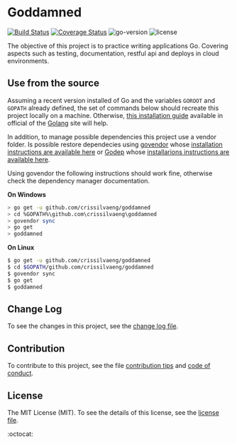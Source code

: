 # Goddamned

[![Build Status](https://travis-ci.org/crissilvaeng/goddamned.svg?branch=master)](https://travis-ci.org/crissilvaeng/goddamned) [![Coverage Status](https://coveralls.io/repos/github/crissilvaeng/goddamned/badge.svg?branch=master)](https://coveralls.io/github/crissilvaeng/goddamned?branch=master) ![go-version](https://img.shields.io/badge/go%20version-1.7-orange.svg) ![license](https://img.shields.io/badge/license-MIT-blue.svg)

The objective of this project is to practice writing applications Go. Covering aspects such as testing, documentation, restful api and deploys in cloud environments.

## Use from the source

Assuming a recent version installed of Go and the variables `GOROOT` and `GOPATH` already defined, the set of commands below should recreate this project locally on a machine. Otherwise, [this installation guide](https://golang.org/doc/install) available in official of the [Golang](https://golang.org) site will help.

In addition, to manage possible dependencies this project use a vendor folder. Is possible restore dependecies using [govendor](https://github.com/kardianos/govendor) whose [installation instructions are available here](https://github.com/kardianos/govendor) or [Godep](https://github.com/tools/godep) whose [installarions instructions are available here](https://github.com/tools/godep).

Using govendor the following instructions should work fine, otherwise check the dependency manager documentation.

**On Windows**

```bash
> go get -u github.com/crissilvaeng/goddamned
> cd %GOPATH%\github.com\crissilvaeng\goddamned
> govendor sync
> go get
> goddamned
```

**On Linux**

```bash
$ go get -u github.com/crissilvaeng/goddamned
$ cd $GOPATH/github.com/crissilvaeng/goddamned
$ govendor sync
$ go get
$ goddamned
```

## Change Log

To see the changes in this project, see the [change log file](CHANGELOG.md).

## Contribution

To contribute to this project, see the file [contribution tips](CONTRIBUTING.md) and [code of conduct](CONDUCT.md).

## License

The MIT License (MIT). To see the details of this license, see the [license file](LICENSE.md).

:octocat: